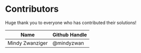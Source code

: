 # Contributors
Huge thank you to everyone who has contributed their solutions!

Name | Github Handle
-----|--------------
Mindy Zwanziger | @mindyzwan 
